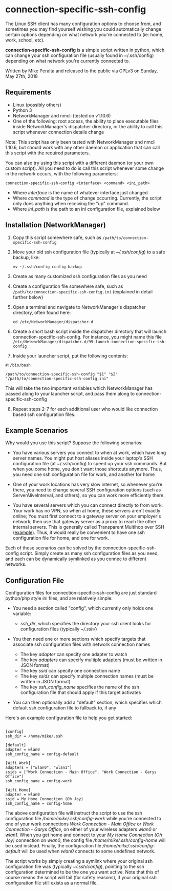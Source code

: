 # connection-specific-ssh-config

The Linux SSH client has many configuration options to choose from, and sometimes you may find yourself wishing you could automatically change certain options depending on what network you're connected to (ie: home, work, school, etc).

**connection-specific-ssh-config** is a simple script written in python, which can change your ssh configuration file (usually found in ~/.ssh/config) depending on what network you're currently connected to.

Written by Mike Peralta and released to the public via GPLv3 on Sunday, May 27th, 2018

## Requirements
* Linux (possibly others)
* Python 3
* NetworkManager and nmcli (tested on v1.10.6)
* One of the following: root access, the ability to place executable files inside NetworkManager's dispatcher directory, or the ability to call this script whenever connection details change

Note: This script has only been tested with NetworkManager and nmcli 1.10.6, but should work with any other daemon or application that can call this script with the required parameters.

You can also try using this script with a different daemon (or your own custom script). All you need to do is call this script whenever some change in the network occurs, with the following parameters:

```connection-specific-ssh-config <interface> <command> <ini_path>```

* Where *interface* is the name of whatever interface just changed
* Where *command* is the type of change occurring. Currently, the script only does anything when receiving the "up" command.
* Where *ini_path* is the path to an ini configuration file, explained below

## Installation (NetworkManager)
1. Copy this script somewhere safe, such as ```/path/to/connection-specific-ssh-config```

2. Move your old ssh configuration file (typically at *~/.ssh/config*) to a safe backup, like:

   ```mv ~/.ssh/config config-backup```

3. Create as many customized ssh configuration files as you need

4. Create a configuration file somewhere safe, such as ```/path/to/connection-specific-ssh-config.ini``` (explained in detail further below)
   
5. Open a terminal and navigate to NetworkManager's dispatcher directory, often found here:

   ```cd /etc/NetworkManager/dispatcher.d```

6. Create a short bash script inside the dispatcher directory that will launch connection-specific-ssh-config. For instance, you might name this file ```/etc/NetworkManager/dispatcher.d/99-launch-connection-specific-ssh-config```

7. Inside your launcher script, put the following contents:
  ```
  #!/bin/bash
  
  /path/to/connection-specific-ssh-config "$1" "$2" "/path/to/connection-specific-ssh-config.ini"
  ```
  This will take the two important variables which NetworkManager has passed along to your launcher script, and pass them along to connection-specific-ssh-config

8. Repeat steps  2-7 for each additional user who would like connection based ssh configuration files.

## Example Scenarios

Why would you use this script? Suppose the following scenarios:

* You have various servers you connect to when at work, which have long server names. You might put host aliases inside your laptop's SSH configuration file (at ~/.ssh/config) to speed up your ssh commands. But when you come home, you don't want those shortcuts anymore. Thus, you need one ssh configuration file for work, and another for home

* One of your work locations has very slow internet, so whenever you're there, you need to change several SSH configuration options (such as ServerAliveInterval, and others), so you can work more efficiently there.

* You have several servers which you can connect directly to from work. Your work has no VPN, so when at home, these servers aren't exactly online; You must first connect to a gateway server on your employer's network, then use that gateway server as a proxy to reach the other internal servers. This is generally called Transparent Multihop over SSH ([example](http://sshmenu.sourceforge.net/articles/transparent-mulithop.html)). Thus, it would really be convenient to have one ssh configuration file for home, and one for work.

Each of these scenarios can be solved by the connection-specific-ssh-config script. Simply create as many ssh configuration files as you need, and each can be dynamically symlinked as you connec to different networks.

## Configuration File
Configuration files for connection-specific-ssh-config are just standard python/php style ini files, and are relatively simple:

* You need a section called "config", which currently only holds one variable:
   * *ssh_dir*, which specifies the directory your ssh client looks for configuration files (typically *~/.ssh/*)

* You then need one or more sections which specify targets that associate ssh configuration files with network connection names
   * The key *adapter* can specify one adapter to watch
   * The key *adapters* can specify multiple adapters (must be written in JSON format)
   * The key *ssid* can specify one connection name
   * The key *ssids* can specify multiple connection names (must be written in JSON format)
   * The key *ssh_config_name* specifies the name of the ssh configuration file that should apply if this target activates

* You can then optionally add a "default" section, which specifies which default ssh configuration file to fallback to, if any

Here's an example configuration file to help you get started:

```

[config]
ssh_dir = /home/mike/.ssh

[default]
adapter = wlan0
ssh_config_name = config-default

[Wifi Work]
adapters = ["wlan0", "wlan1"]
ssids = ["Work Connection - Main Office", "Work Connection - Garys Office"]
ssh_config_name = config-work

[Wifi Home]
adapter = wlan0
ssid = My Home Connection (Oh Joy)
ssh_config_name = config-home

```

The above configuration file will instruct the script to use the ssh configuration file */home/mike/.ssh/config-work* while you're connected to one of your work connections *Work Connection - Main Office* or *Work Connection - Garys Office*, on either of your wireless adapters *wlan0* or *wlan1*. When you get home and connect to your *My Home Connection (Oh Joy)* connection on *wlan0*, the config file */home/mike/.ssh/config-home* will be used instead. Finally, the configuration file */home/mike/.ssh/config-default* will be used when *wlan0* connects to some undefined network.

The script works by simply creating a symlink where your original ssh configuration file was (typically *~/.ssh/config*), pointing to the ssh configuration determined to be the one you want active. Note that this of course means the script will fail (for safety reasons), if your original ssh configuration file still exists as a normal file.


